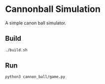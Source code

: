 # Cannonball Simulation

A simple canon ball simulator.

## Build

```bash
./build.sh
```

## Run

```bash
python3 cannon_ball/game.py
```
